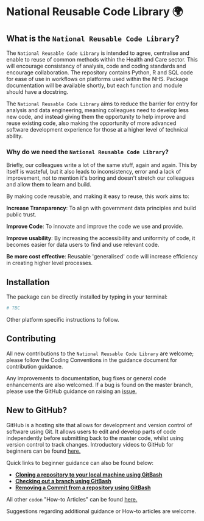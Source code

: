 # National Reusable Code Library 🌍

## What is the `National Reusable Code Library`?

The `National Reusable Code Library` is intended to agree, centralise and enable to reuse of common methods within the Health and Care sector. This will encourage consistancy of analysis, code and coding standards and encourage collaboration. The repository contains Python, R and SQL code for ease of use in workflows on platforms used within the NHS. Package documentation will be available shortly, but each function and module should have a docstring. 

The `National Reusable Code Library` aims to reduce the barrier for entry for analysis and data engineering, meaning colleagues need to develop less new code, and instead giving them the opportunity to help improve and reuse existing code, also making the opportunity of more advanced software development experience for those at a higher level of technical ability. 

### Why do we need the `National Reusable Code Library`?

Briefly, our colleagues write a lot of the same stuff, again and again. This by itself is wasteful, but it also leads to inconsistency, error and a lack of improvement, not to mention it's boring and doesn't stretch our colleagues and allow them to learn and build.

By making code reusable, and making it easy to reuse, this work aims to:

**Increase Transparency**: To align with government data principles and build public trust.

**Improve Code**: To innovate and improve the code we use and provide.

**Improve usability**: By increasing the accessibility and uniformity of code, it becomes easier for data users to find and use relevant code.

**Be more cost effective**: Reusable 'generalised' code will increase efficiency in creating higher level processes.


## Installation 
The package can be directly installed by typing in your terminal: 
```r
# TBC
```
Other platform specific instructions to follow.

## Contributing
All new contributions to the `National Reusable Code Library` are welcome; please follow the Coding Conventions in the guidance document for contribution guidance. 

Any improvements to documentation, bug fixes or general code enhancements are also welcomed. If a bug is found on the master branch, please use the GitHub guidance on raising an [issue.](https://help.github.com/en/github/managing-your-work-on-github/creating-an-issue)

## New to GitHub?
GitHub is a hosting site that allows for development and version control of software using Git. It allows users to edit and develop parts of code independently before submitting back to the master code, whilst using version control to track changes. Introductory videos to GitHub for beginners can be found [here.](https://github.com/codonlibrary/codonPython/wiki/2a.-GitHub-for-Beginners) 

Quick links to beginner guidance can also be found below:

* [**Cloning a repository to your local machine using GitBash**](https://github.com/codonlibrary/codonPython/wiki/1.-Installing-codonPython)
* [**Checking out a branch using GitBash**](https://github.com/codonlibrary/codonPython/wiki/2b.-Checkout-a-branch-using-GitBash)
* [**Removing a Commit from a repository using GitBash**](https://github.com/codonlibrary/codonPython/wiki/3.-Removing-a-Commit-From-a-GitHub-Repository)

All other `codon` "How-to Articles" can be found [here.](https://github.com/codonlibrary/codonPython/wiki/2.-Git-Guidance)

Suggestions regarding additional guidance or How-to articles are welcome.
